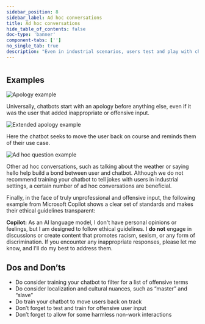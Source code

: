```yaml
---
sidebar_position: 8
sidebar_label: Ad hoc conversations
title: Ad hoc conversations
hide_table_of_contents: false
doc-type: 'banner'
component-tabs: ['']
no_single_tab: true
description: "Even in industrial scenarios, users test and play with chatbots. Some ad hoc interactions can be fun and build relationships between your users and chatbots, however some can be undesirable and damaging for your brand. To mitigate this risk, it’s important to implement filters and set up clear guidelines. Companies and projects can decide if they need to implement more than a basic response and give, for example, a warning message. Either way, most chatbots respond in the same way when it comes to offensive or inappropriate user queries."
---
```


# 

## Examples 

![Apology example](https://www.figma.com/design/wEptRgAezDU1z80Cn3eZ0o/iX-Pattern-Illustrations?node-id=3218-4359&t=etx1DcSbA7VDx5xD-4)

Universally, chatbots start with an apology before anything else, even if it was the user that added inappropriate or offensive input. 

![Extended apology example](https://www.figma.com/design/wEptRgAezDU1z80Cn3eZ0o/iX-Pattern-Illustrations?node-id=3218-4368&t=etx1DcSbA7VDx5xD-4)

Here the chatbot seeks to move the user back on course and reminds them of their use case. 

![Ad hoc question example](https://www.figma.com/design/wEptRgAezDU1z80Cn3eZ0o/iX-Pattern-Illustrations?node-id=3218-4370&t=etx1DcSbA7VDx5xD-4)

Other ad hoc conversations, such as talking about the weather or saying hello help build a bond between user and chatbot. Although we do not recommend training your chatbot to tell jokes with users in industrial settings, a certain number of ad hoc conversations are beneficial.  

Finally, in the face of truly unprofessional and offensive input, the following example from Microsoft Copilot shows a clear set of standards and makes their ethical guidelines transparent:  

**Copilot:** As an AI language model, I don't have personal opinions or feelings, but I am designed to follow ethical guidelines. I **do not** engage in discussions or create content that promotes racism, sexism, or any form of discrimination. If you encounter any inappropriate responses, please let me know, and I'll do my best to address them.   
## Dos and Don’ts

- Do consider training your chatbot to filter for a list of offensive terms   
-	Do consider localization and cultural nuances, such as “master” and “slave”    
-	Do train your chatbot to move users back on track   
-	Don’t forget to test and train for offensive user input   
-	Don’t forget to allow for some harmless non-work interactions 
